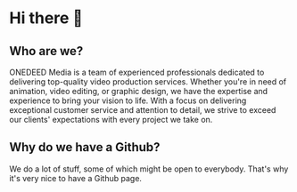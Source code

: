 # Hi there 👋
## Who are we?
ONEDEED Media is a team of experienced professionals dedicated to delivering top-quality video production services. Whether you're in need of animation, video editing, or graphic design, we have the expertise and experience to bring your vision to life. With a focus on delivering exceptional customer service and attention to detail, we strive to exceed our clients' expectations with every project we take on.
## Why do we have a Github?
We do a lot of stuff, some of which might be open to everybody. That's why it's very nice to have a Github page.
